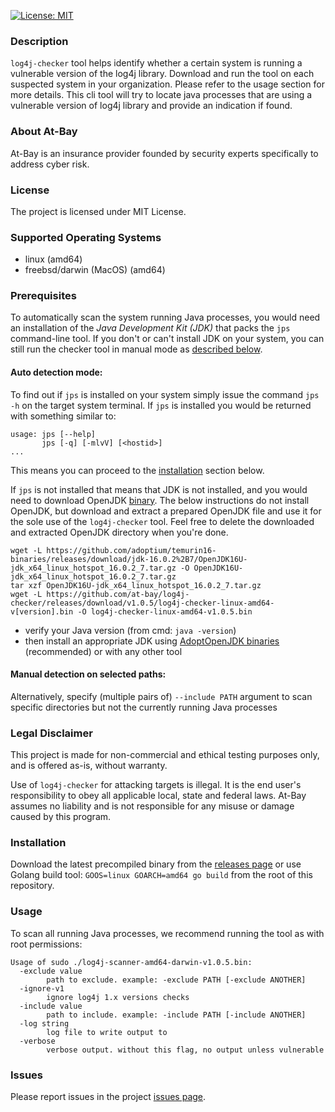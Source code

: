 [![License: MIT](https://img.shields.io/badge/License-MIT-yellow.svg)](https://opensource.org/licenses/MIT)

### Description
`log4j-checker` tool helps identify whether a certain system is running a vulnerable version of the log4j library. Download and run the tool on each suspected system in your organization. Please refer to the usage section for more details.
This cli tool will try to locate java processes that are using a vulnerable version of log4j library and provide an indication if found.

### About At-Bay
At-Bay is an insurance provider founded by security experts specifically to address cyber risk.

### License
The project is licensed under MIT License.

### Supported Operating Systems
* linux (amd64)
* freebsd/darwin (MacOS) (amd64)

### Prerequisites
To automatically scan the system running Java processes, you would need an installation of the *Java Development Kit (JDK)* that packs the `jps` command-line tool. If you don't or can't install JDK on your system, you can still run the checker tool in manual mode as [described below](#Usage). 

#### Auto detection mode:
To find out if `jps` is installed on your system simply issue the command `jps -h` on the target system terminal.
If `jps` is installed you would be returned with something similar to:
```shell
usage: jps [--help]
       jps [-q] [-mlvV] [<hostid>]
...
```
[version]: 1.0.5
[binary]: https://github.com/at-bay/log4j-checker/releases/download/[version]/log4j-checker-linux-amd64-v[version]
This means you can proceed to the [installation](#Installation) section below.

If `jps` is not installed that means that JDK is not installed, and you would need to download OpenJDK [binary].
The below instructions do not install OpenJDK, but download and extract a prepared OpenJDK file and use it for the sole use of the `log4j-checker` tool. Feel free to delete the downloaded and extracted OpenJDK directory when you're done.
```shell
wget -L https://github.com/adoptium/temurin16-binaries/releases/download/jdk-16.0.2%2B7/OpenJDK16U-jdk_x64_linux_hotspot_16.0.2_7.tar.gz -O OpenJDK16U-jdk_x64_linux_hotspot_16.0.2_7.tar.gz
tar xzf OpenJDK16U-jdk_x64_linux_hotspot_16.0.2_7.tar.gz
wget -L https://github.com/at-bay/log4j-checker/releases/download/v1.0.5/log4j-checker-linux-amd64-v[version].bin -O log4j-checker-linux-amd64-v1.0.5.bin

```


* verify your Java version (from cmd: `java -version`) 
* then install an appropriate JDK using [AdoptOpenJDK binaries](https://adoptopenjdk.net/installation.html) (recommended) or with any other tool

#### Manual detection on selected paths:
Alternatively, specify (multiple pairs of) `--include PATH` argument to scan specific directories but not the currently running Java processes

### Legal Disclaimer
This project is made for non-commercial and ethical testing purposes only, and is offered as-is, without warranty. 

Use of `log4j-checker` for attacking targets is illegal. It is the end user's responsibility to obey all applicable local, state and federal laws. At-Bay assumes no liability and is not responsible for any misuse or damage caused by this program.

### Installation
Download the latest precompiled binary from the [releases page](https://github.com/at-bay/log4j-checker/releases)
or use Golang build tool: `GOOS=linux GOARCH=amd64 go build` from the root of this repository.

### Usage
To scan all running Java processes, we recommend running the tool as with root permissions:
```
Usage of sudo ./log4j-scanner-amd64-darwin-v1.0.5.bin:
  -exclude value
        path to exclude. example: -exclude PATH [-exclude ANOTHER]
  -ignore-v1
        ignore log4j 1.x versions checks
  -include value
        path to include. example: -include PATH [-include ANOTHER]
  -log string
        log file to write output to
  -verbose
        verbose output. without this flag, no output unless vulnerable
```

### Issues
Please report issues in the project [issues page](https://github.com/at-bay/log4j-checker/issues).